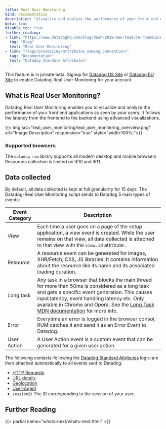 ```yaml
---
title: Real User Monitoring
kind: documentation
description: "Visualize and analyze the performance of your front end applications as seen by your users."
beta: true
disable_toc: true
further_reading:
- link: "https://www.datadoghq.com/blog/dash-2019-new-feature-roundup/#real-user-monitoring"
  tag: "Blog"
  text: "Real User Monitoring"
- link: "/logs/processing/attributes_naming_convention/"
  tag: "Documentation"
  text: "Datadog Standard Attributes"
---
```


<div class="alert alert-warning">
This feature is in private beta. Signup for <a href="https://app.datadoghq.com/rum/2019signup">Datadog US Site</a> or <a href="https://app.datadoghq.eu/rum/2019signup">Datadog EU Site</a>  to enable Datadog-Real User Monitoring for your account.
</div>

## What is Real User Monitoring?

Datadog Real User Monitoring enables you to visualize and analyze the performance of your front end applications as seen by your users. It follows the latency from the frontend to the backend using advanced visualizations.

{{< img src="real_user_monitoring/real_user_monitering_overview.png" alt="Image Description" responsive="true" style="width:100%;">}}

### Supported browsers

The `datadog-rum` library supports all modern desktop and mobile browsers. Resources collection is limited on IE10 and IE11.

## Data collected

By default, all data collected is kept at full granularity for 15 days. The Datadog-Real User Monitoring script sends to Datadog 5 main types of events:

| Event Category | Description                                                                                                                                                                                                                                                                                                                                              |
|----------------|----------------------------------------------------------------------------------------------------------------------------------------------------------------------------------------------------------------------------------------------------------------------------------------------------------------------------------------------------------|
| View           | Each time a user goes on a page of the setup application, a view event is created. While the user remains on that view, all data collected is attached to that view with the `view.id` attribute .                                                                                                                                                       |
| Resource       | A resource event can be generated for images, XHR/Fetch, CSS, JS libraries. It contains information about the resource like its name and its associated loading duration.                                                                                                                                                                                |
| Long task      | Any task in a browser that blocks the main thread for more than 50ms is considered as a long task and gets a specific event generation. This causes input latency, event handling latency etc. Only available in Chrome and Opera. See the [Long Task MDN documentation][1] for more info. |
| Error          | Everytime an error is logged in the browser consol, RUM catches it and send it as an Error Event to Datadog.                                                                                                                                                                                                                                             |
| User Action    | A User Action event is a custom event that can be generated for a given user action.                                                                                                                                                                                                                                                                     |

The following contexts-following the [Datadog Standard Attributes][2] logic-are then attached automatically to all events sent to Datadog:

* [HTTP Requests][3]
* [URL details][4]
* [Geolocation][5]
* [User-Agent][6]
* `sessionId`	The ID corresponding to the session of your user.

## Further Reading

{{< partial name="whats-next/whats-next.html" >}}


[1]: https://developer.mozilla.org/en-US/docs/Web/API/Long_Tasks_API
[2]: /logs/processing/attributes_naming_convention
[3]: /logs/processing/attributes_naming_convention/#http-requests
[4]: /logs/processing/attributes_naming_convention/#url-details-attributes
[5]: /logs/processing/attributes_naming_convention/#geolocation
[6]: /logs/processing/attributes_naming_convention/#user-agent-attributes
